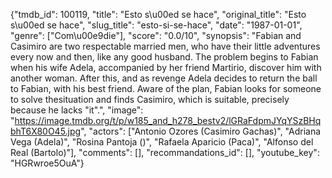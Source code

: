 {"tmdb_id": 100119, "title": "Esto s\u00ed se hace", "original_title": "Esto s\u00ed se hace", "slug_title": "esto-si-se-hace", "date": "1987-01-01", "genre": ["Com\u00e9die"], "score": "0.0/10", "synopsis": "Fabian and Casimiro are two respectable married men, who have their little adventures every now and then, like any good husband. The problem begins to Fabian when his wife Adela, accompanied by her friend Martirio, discover him with another woman. After this, and as revenge Adela decides to return the ball to Fabian, with his best friend. Aware of the plan, Fabian looks for someone to solve thesituation and finds Casimiro, which is suitable, precisely because he lacks \"it\".", "image": "https://image.tmdb.org/t/p/w185_and_h278_bestv2/lGRaFdpmJYqYSzBHqbhT6X80O45.jpg", "actors": ["Antonio Ozores (Casimiro Gachas)", "Adriana Vega (Adela)", "Rosina Pantoja ()", "Rafaela Aparicio (Paca)", "Alfonso del Real (Bartolo)"], "comments": [], "recommandations_id": [], "youtube_key": "HGRwroe5OuA"}